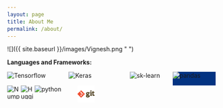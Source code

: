 ```yaml
---
layout: page
title: About Me
permalink: /about/
---
```


![]({{ site.baseurl }}/images/Vignesh.png " ")



**Languages and Frameworks:**
<p align="left">
  <img src="https://www.gstatic.com/devrel-devsite/prod/va2f579f943e40687d02fe75a771878e054c901286ea550f8e49c5efb402dac68/tensorflow/images/lockup.svg" alt="Tensorflow" width="143" height="32" align="left"/>

  <img src="https://s3.amazonaws.com/keras.io/img/keras-logo-2018-large-1200.png" alt="Keras" width="143" height="32" align="left"/>

<img src="https://scikit-learn.org/stable/_static/scikit-learn-logo-small.png" alt="sk-learn" width="100" height="32" align="left"/>

<img src="https://pandas.pydata.org/static/img/pandas_white.svg" alt="pandas" width="100" height="32" align="left" style="background-color:#033382;"/>

<img src="https://numpy.org/images/logos/numpy.svg" alt="Numpy" width="32" height="32" align="left"/>

<img src="https://huggingface.co/front/assets/huggingface_logo.svg" alt="Hugging Face" width="32" height="32" align="left"/>

<br>

<img src="https://www.python.org/static/community_logos/python-logo.png" alt="python" width="100" height="32" align="left"/>


<img src="https://raw.githubusercontent.com/github/explore/80688e429a7d4ef2fca1e82350fe8e3517d3494d/topics/git/git.png" alt="git" width="40" height="40" align="left"/>





</p>
